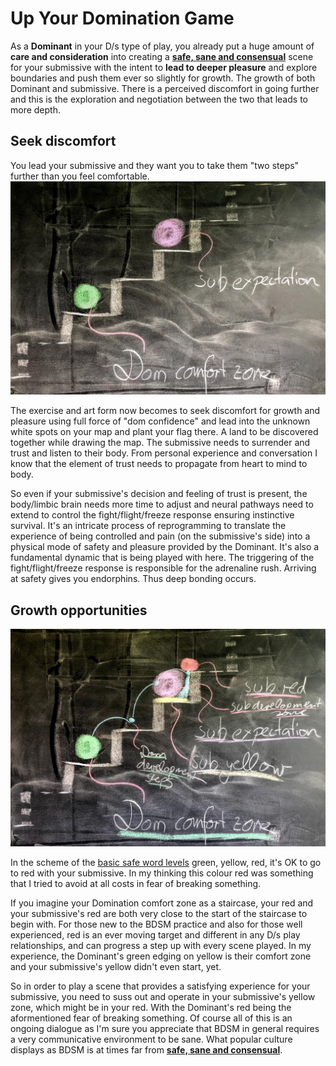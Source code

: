 # Up Your Domination Game


As a **Dominant** in your D/s type of play, you already put a huge amount of **care and consideration** into creating a [**safe, sane and consensual**](https://en.wikipedia.org/wiki/Safe,_sane_and_consensual) scene for your submissive with the intent to **lead to deeper pleasure** and explore boundaries and push them ever so slightly for growth. The growth of both Dominant and submissive. There is a perceived discomfort in going further and this is the exploration and negotiation between the two that leads to more depth.

## Seek discomfort

You lead your submissive and they want you to take them "two steps" further than you feel comfortable.
![alt text](up-your-domination-game-schematic-1.jpg "Go two steps further than you feel comfortable")

The exercise and art form now becomes to seek discomfort for growth and pleasure using full force of "dom confidence" and lead into the unknown white spots on your map and plant your flag there. A land to be discovered together while drawing the map. The submissive needs to surrender and trust and listen to their body. From personal experience and conversation I know that the element of trust needs to propagate from heart to mind to body.

So even if your submissive's decision and feeling of trust is present, the body/limbic brain needs more time to adjust and neural pathways need to extend to control the fight/flight/freeze response ensuring instinctive survival. It's an intricate process of reprogramming to translate the experience of being controlled and pain (on the submissive's side) into a physical mode of safety and pleasure provided by the Dominant. It's also a fundamental dynamic that is being played with here. The triggering of the fight/flight/freeze response is responsible for the adrenaline rush. Arriving at safety gives you endorphins. Thus deep bonding occurs.

## Growth opportunities

![alt text](up-your-domination-game-schematic-2.jpg "Provide growth for yourself and your submissive")

In the scheme of the [basic safe word levels](https://boldpleasures.com/kinky-life/getting-started/safeword-basics/) green, yellow, red, it's OK to go to red with your submissive. In my thinking this colour red was something that I tried to avoid at all costs in fear of breaking something.

If you imagine your Domination comfort zone as a staircase, your red and your submissive's red are both very close to the start of the staircase to begin with. For those new to the BDSM practice and also for those well experienced, red is an ever moving target and different in any D/s play relationships, and can progress a step up with every scene played. In my experience, the Dominant's green edging on yellow is their comfort zone and your submissive's yellow didn't even start, yet.

So in order to play a scene that provides a satisfying experience for your submissive, you need to suss out and operate in your submissive's yellow zone, which might be in your red. With the Dominant's red being the aformentioned fear of breaking something. Of course all of this is an ongoing dialogue as I'm sure you appreciate that BDSM in general requires a very communicative environment to be sane. What popular culture displays as BDSM is at times far from [**safe, sane and consensual**](https://en.wikipedia.org/wiki/Safe,_sane_and_consensual).

